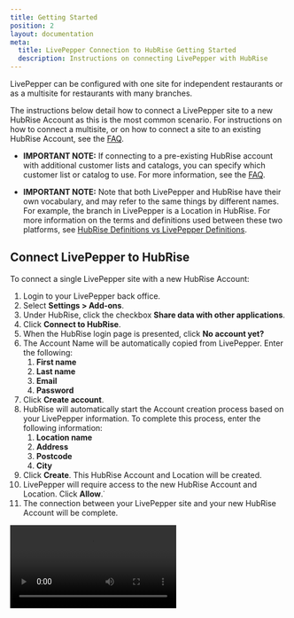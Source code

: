 ```yaml
---
title: Getting Started
position: 2
layout: documentation
meta:
  title: LivePepper Connection to HubRise Getting Started
  description: Instructions on connecting LivePepper with HubRise
---
```


LivePepper can be configured with one site for independent restaurants or as a multisite for restaurants with many branches.

The instructions below detail how to connect a LivePepper site to a new HubRise Account as this is the most common scenario. For instructions on how to connect a multisite, or on how to connect a site to an existing HubRise Account, see the [FAQ](../faq/).

- **IMPORTANT NOTE:** If connecting to a pre-existing HubRise account with additional customer lists and catalogs, you can specify which customer list or catalog to use. For more information, see the [FAQ](../faq/).

- **IMPORTANT NOTE:** Note that both LivePepper and HubRise have their own vocabulary, and may refer to the same things by different names. For example, the branch in LivePepper is a Location in HubRise. For more information on the terms and definitions used between these two platforms, see [HubRise Definitions vs LivePepper Definitions](../troubleshooting/#hubrise-definitions-vs-livepepper-definitions).

## Connect LivePepper to HubRise

To connect a single LivePepper site with a new HubRise Account:

1. Login to your LivePepper back office.
2. Select **Settings > Add-ons**.
3. Under HubRise, click the checkbox **Share data with other applications**.
4. Click **Connect to HubRise**.
5. When the HubRise login page is presented, click **No account yet?**
6. The Account Name will be automatically copied from LivePepper. Enter the following:
   1. **First name**
   2. **Last name**
   3. **Email**
   4. **Password**
7. Click **Create account**.
8. HubRise will automatically start the Account creation process based on your LivePepper information. To complete this process, enter the following information:
   1. **Location name**
   2. **Address**
   3. **Postcode**
   4. **City**
9. Click **Create**. This HubRise Account and Location will be created.
10. LivePepper will require access to the new HubRise Account and Location. Click **Allow**.˙
11. The connection between your LivePepper site and your new HubRise Account will be complete.

<video controls title="Connect to HubRise example">
  <source src="../images/008-connect-hubrise.webm" type="video/webm"/>
</video>
